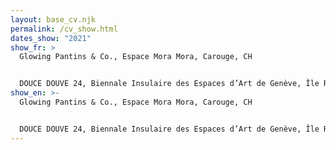 ```yaml
---
layout: base_cv.njk
permalink: /cv_show.html
dates_show: "2021"
show_fr: >
  Glowing Pantins & Co., Espace Mora Mora, Carouge, CH


  DOUCE DOUVE 24, Biennale Insulaire des Espaces d’Art de Genève, Île Rousseau, Genève, CH
show_en: >-
  Glowing Pantins & Co., Espace Mora Mora, Carouge, CH


  DOUCE DOUVE 24, Biennale Insulaire des Espaces d’Art de Genève, Île Rousseau, Geneva, CH
---
```

